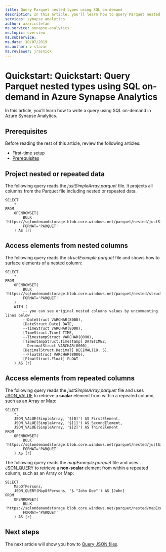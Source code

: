 ```yaml
---
title: Query Parquet nested types using SQL on-demand
description: In this article, you'll learn how to query Parquet nested types.
services: synapse analytics
author: azaricstefan 
ms.service: synapse-analytics
ms.topic: overview
ms.subservice:
ms.date: 10/07/2019
ms.author: v-stazar
ms.reviewer: jrasnick
---
```


# Quickstart: Quickstart: Query Parquet nested types using SQL on-demand in Azure Synapse Analytics 

In this article, you'll learn how to write a query using SQL on-demand in Azure Synapse Analytics.

## Prerequisites

Before reading the rest of this article, review the following articles:
- [First-time setup](query-data-storage.md#first-time-setup)
- [Prerequisites](query-data-storage.md#prerequisites)


## Project nested or repeated data

The following query reads the *justSimpleArray.parquet* file. It projects all columns from the Parquet file including nested or repeated data.

```mssql
SELECT 
	*
FROM  
	OPENROWSET(
		BULK 'https://sqlondemandstorage.blob.core.windows.net/parquet/nested/justSimpleArray.parquet', 
		FORMAT='PARQUET'
	) AS [r]
```



## Access elements from nested columns

The following query reads the *structExample.parquet* file and shows how to surface elements of a nested column:

```mssql
SELECT 
	*
FROM  
	OPENROWSET(
		BULK 'https://sqlondemandstorage.blob.core.windows.net/parquet/nested/structExample.parquet', 
		FORMAT='PARQUET'
	) 
	WITH (
		-- you can see original nested columns values by uncommenting lines below
		--DateStruct VARCHAR(8000),
		[DateStruct.Date] DATE,
		--TimeStruct VARCHAR(8000),
		[TimeStruct.Time] TIME,
		--TimestampStruct VARCHAR(8000),
		[TimestampStruct.Timestamp] DATETIME2,
		--DecimalStruct VARCHAR(8000),
		[DecimalStruct.Decimal] DECIMAL(18, 5),
		--FloatStruct VARCHAR(8000),
		[FloatStruct.Float] FLOAT
	) AS [r]
```



## Access elements from repeated columns

The following query reads the *justSimpleArray.parquet* file and uses [JSON_VALUE](https://docs.microsoft.com/sql/t-sql/functions/json-value-transact-sql?view=sql-server-2017) to retrieve a **scalar** element from within a repeated column, such as an Array or Map:

```mssql
SELECT 
	*, 
	JSON_VALUE(SimpleArray, '$[0]') AS FirstElement,
	JSON_VALUE(SimpleArray, '$[1]') AS SecondElement,
	JSON_VALUE(SimpleArray, '$[2]') AS ThirdElement
FROM  
	OPENROWSET(
		BULK 'https://sqlondemandstorage.blob.core.windows.net/parquet/nested/justSimpleArray.parquet', 
		FORMAT='PARQUET'
	) AS [r]
```



The following query reads the *mapExample.parquet* file and uses [JSON_QUERY](https://docs.microsoft.com/sql/t-sql/functions/json-query-transact-sql?view=sql-server-2017) to retrieve a **non-scalar** element from within a repeated column, such as an Array or Map:

```mssql
SELECT 
	MapOfPersons, 
	JSON_QUERY(MapOfPersons, '$."John Doe"') AS [John]
FROM  
	OPENROWSET(
		BULK 'https://sqlondemandstorage.blob.core.windows.net/parquet/nested/mapExample.parquet', 
		FORMAT='PARQUET'
	) AS [r]
```

## Next steps

The next article will show you how to [Query JSON files](query-json-files.md).
